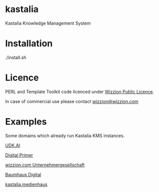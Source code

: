 # kastalia
Kastalia Knowledge Management System

# Installation
./install.sh

# Licence
PERL and Template Toolkit code licenced under [Wizzion Public Licence](https://github.com/wizzion/wpl). 

In case of commercial use please contact wizzion@wizzion.com

# Examples
Some domains which already run Kastalia KMS instances.

[UDK.AI](https://udk.ai)

[Digital Primer](https://fibel.digital)

[wizzion.com Unternehmergesellschaft](https://wizzion.com)

[Baumhaus Digital](https://baumhaus.digital)

[kastalia.medienhaus](https://kastalia.medienhaus.udk-berlin.de)

